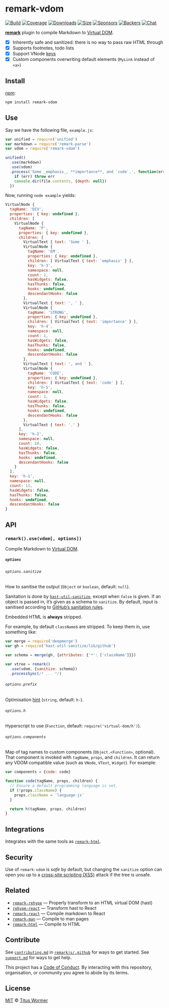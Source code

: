 # remark-vdom

[![Build][build-badge]][build]
[![Coverage][coverage-badge]][coverage]
[![Downloads][downloads-badge]][downloads]
[![Size][size-badge]][size]
[![Sponsors][sponsors-badge]][collective]
[![Backers][backers-badge]][collective]
[![Chat][chat-badge]][chat]

[**remark**][remark] plugin to compile Markdown to [Virtual DOM][vdom].

*   [x] Inherently safe and sanitized: there is no way to pass raw HTML through
*   [x] Supports footnotes, todo lists
*   [x] Support VNode [keys][vnode-key]
*   [x] Custom components overwriting default elements (`MyLink` instead of
    `<a>`)

## Install

[npm][]:

```sh
npm install remark-vdom
```

## Use

Say we have the following file, `example.js`:

```js
var unified = require('unified')
var markdown = require('remark-parse')
var vdom = require('remark-vdom')

unified()
  .use(markdown)
  .use(vdom)
  .process('Some _emphasis_, **importance**, and `code`.', function(err, file) {
    if (err) throw err
    console.dir(file.contents, {depth: null})
  })
```

Now, running `node example` yields:

```js
VirtualNode {
  tagName: 'DIV',
  properties: { key: undefined },
  children: [
    VirtualNode {
      tagName: 'P',
      properties: { key: undefined },
      children: [
        VirtualText { text: 'Some ' },
        VirtualNode {
          tagName: 'EM',
          properties: { key: undefined },
          children: [ VirtualText { text: 'emphasis' } ],
          key: 'h-3',
          namespace: null,
          count: 1,
          hasWidgets: false,
          hasThunks: false,
          hooks: undefined,
          descendantHooks: false
        },
        VirtualText { text: ', ' },
        VirtualNode {
          tagName: 'STRONG',
          properties: { key: undefined },
          children: [ VirtualText { text: 'importance' } ],
          key: 'h-4',
          namespace: null,
          count: 1,
          hasWidgets: false,
          hasThunks: false,
          hooks: undefined,
          descendantHooks: false
        },
        VirtualText { text: ', and ' },
        VirtualNode {
          tagName: 'CODE',
          properties: { key: undefined },
          children: [ VirtualText { text: 'code' } ],
          key: 'h-5',
          namespace: null,
          count: 1,
          hasWidgets: false,
          hasThunks: false,
          hooks: undefined,
          descendantHooks: false
        },
        VirtualText { text: '.' }
      ],
      key: 'h-2',
      namespace: null,
      count: 10,
      hasWidgets: false,
      hasThunks: false,
      hooks: undefined,
      descendantHooks: false
    }
  ],
  key: 'h-1',
  namespace: null,
  count: 11,
  hasWidgets: false,
  hasThunks: false,
  hooks: undefined,
  descendantHooks: false
}
```

## API

### `remark().use(vdom[, options])`

Compile Markdown to [Virtual DOM][vdom].

##### `options`

###### `options.sanitize`

How to sanitise the output (`Object` or `boolean`, default: `null`).

Sanitation is done by [`hast-util-sanitize`][sanitize], except when `false` is
given.
If an object is passed in, it’s given as a schema to `sanitize`.
By default, input is sanitised according to [GitHub’s sanitation rules][github].

Embedded HTML is **always** stripped.

For example, by default `className`s are stripped.
To keep them in, use something like:

```js
var merge = require('deepmerge')
var gh = require('hast-util-sanitize/lib/github')

var schema = merge(gh, {attributes: {'*': ['className']}})

var vtree = remark()
  .use(vdom, {sanitize: schema})
  .processSync(/* ... */)
```

###### `options.prefix`

Optimisation [hint][] (`string`, default: `h-`).

###### `options.h`

Hyperscript to use (`Function`, default: `require('virtual-dom/h')`).

###### `options.components`

Map of tag names to custom components (`Object.<Function>`, optional).
That component is invoked with `tagName`, `props`, and `children`.
It can return any VDOM compatible value (such as `VNode`, `VText`, `Widget`).
For example:

```js
var components = {code: code}

function code(tagName, props, children) {
  // Ensure a default programming language is set.
  if (!props.className) {
    props.className = 'language-js'
  }

  return h(tagName, props, children)
}
```

## Integrations

Integrates with the same tools as [`remark-html`][remark-html].

## Security

Use of `remark-vdom` is *safe* by default, but changing the `sanitize` option
can open you up to a [cross-site scripting (XSS)][xss] attack if the tree is
unsafe.

## Related

*   [`remark-rehype`](https://github.com/remarkjs/remark-rehype)
    — Properly transform to an HTML virtual DOM (hast)
*   [`rehype-react`](https://github.com/rhysd/rehype-react)
    — Transform hast to React
*   [`remark-react`](https://github.com/mapbox/remark-react)
    — Compile markdown to React
*   [`remark-man`](https://github.com/remarkjs/remark-man)
    — Compile to man pages
*   [`remark-html`][remark-html]
    — Compile to HTML

## Contribute

See [`contributing.md`][contributing] in [`remarkjs/.github`][health] for ways
to get started.
See [`support.md`][support] for ways to get help.

This project has a [Code of Conduct][coc].
By interacting with this repository, organisation, or community you agree to
abide by its terms.

## License

[MIT][license] © [Titus Wormer][author]

<!-- Definitions -->

[build-badge]: https://img.shields.io/travis/remarkjs/remark-vdom/master.svg

[build]: https://travis-ci.org/remarkjs/remark-vdom

[coverage-badge]: https://img.shields.io/codecov/c/github/remarkjs/remark-vdom.svg

[coverage]: https://codecov.io/github/remarkjs/remark-vdom

[downloads-badge]: https://img.shields.io/npm/dm/remark-vdom.svg

[downloads]: https://www.npmjs.com/package/remark-vdom

[size-badge]: https://img.shields.io/bundlephobia/minzip/remark-vdom.svg

[size]: https://bundlephobia.com/result?p=remark-vdom

[sponsors-badge]: https://opencollective.com/unified/sponsors/badge.svg

[backers-badge]: https://opencollective.com/unified/backers/badge.svg

[collective]: https://opencollective.com/unified

[chat-badge]: https://img.shields.io/badge/join%20the%20community-on%20spectrum-7b16ff.svg

[chat]: https://spectrum.chat/unified/remark

[npm]: https://docs.npmjs.com/cli/install

[health]: https://github.com/remarkjs/.github

[contributing]: https://github.com/remarkjs/.github/blob/master/contributing.md

[support]: https://github.com/remarkjs/.github/blob/master/support.md

[coc]: https://github.com/remarkjs/.github/blob/master/code-of-conduct.md

[license]: license

[author]: https://wooorm.com

[remark]: https://github.com/remarkjs/remark

[remark-html]: https://github.com/remarkjs/remark-html

[sanitize]: https://github.com/syntax-tree/hast-util-sanitize

[github]: https://github.com/syntax-tree/hast-util-sanitize#schema

[vdom]: https://github.com/Matt-Esch/virtual-dom

[vnode-key]: https://github.com/Matt-Esch/virtual-dom/tree/master/virtual-hyperscript#key

[hint]: https://github.com/Matt-Esch/virtual-dom/tree/master/virtual-hyperscript#key

[xss]: https://en.wikipedia.org/wiki/Cross-site_scripting
